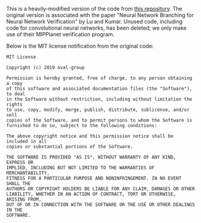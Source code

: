 This is a heavily-modified version of the code from [this repository](https://github.com/oval-group/GNN_branching/tree/master/plnn). The original version is associated with the paper "Neural Network Branching for Neural Network Verification" by Lu and Kumar. Unused code, including code for convolutional neural networks, has been deleted; we only make use of their MIPPlanet verification program.

Below is the MIT license notification from the original code:

```
MIT License

Copyright (c) 2019 oval-group

Permission is hereby granted, free of charge, to any person obtaining a copy
of this software and associated documentation files (the "Software"), to deal
in the Software without restriction, including without limitation the rights
to use, copy, modify, merge, publish, distribute, sublicense, and/or sell
copies of the Software, and to permit persons to whom the Software is
furnished to do so, subject to the following conditions:

The above copyright notice and this permission notice shall be included in all
copies or substantial portions of the Software.

THE SOFTWARE IS PROVIDED "AS IS", WITHOUT WARRANTY OF ANY KIND, EXPRESS OR
IMPLIED, INCLUDING BUT NOT LIMITED TO THE WARRANTIES OF MERCHANTABILITY,
FITNESS FOR A PARTICULAR PURPOSE AND NONINFRINGEMENT. IN NO EVENT SHALL THE
AUTHORS OR COPYRIGHT HOLDERS BE LIABLE FOR ANY CLAIM, DAMAGES OR OTHER
LIABILITY, WHETHER IN AN ACTION OF CONTRACT, TORT OR OTHERWISE, ARISING FROM,
OUT OF OR IN CONNECTION WITH THE SOFTWARE OR THE USE OR OTHER DEALINGS IN THE
SOFTWARE.
```

